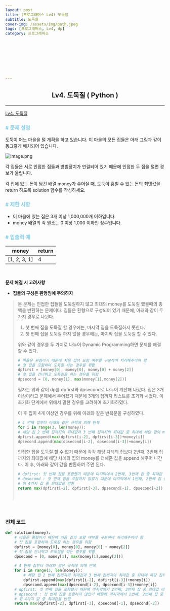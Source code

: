 ```yaml
---
layout: post
title: (프로그래머스 Lv4) 도둑질
subtitle: 도둑질
cover-img: /assets/img/path.jpeg
tags: [프로그래머스, Lv4, dp]
category: 프로그래머스









---
```


<center>
  <h2>
    Lv4. 도둑질 ( Python )
  </h2>
</center>

------

[Lv4. 도둑질](https://programmers.co.kr/learn/courses/30/lessons/42897)

### <span style="color:skyblue"># 문제 설명</span>

도둑이 어느 마을을 털 계획을 하고 있습니다. 이 마을의 모든 집들은 아래 그림과 같이 동그랗게 배치되어 있습니다.

![image.png](https://grepp-programmers.s3.amazonaws.com/files/ybm/e7dd4f51c3/a228c73d-1cbe-4d59-bb5d-833fd18d3382.png)

각 집들은 서로 인접한 집들과 방범장치가 연결되어 있기 때문에 인접한 두 집을 털면 경보가 울립니다.

각 집에 있는 돈이 담긴 배열 money가 주어질 때, 도둑이 훔칠 수 있는 돈의 최댓값을 return 하도록 solution 함수를 작성하세요.

### <span style="color:skyblue"># 제한 사항</span>

- 이 마을에 있는 집은 3개 이상 1,000,000개 이하입니다.
- money 배열의 각 원소는 0 이상 1,000 이하인 정수입니다.

### <span style="color:skyblue"># 입출력 예</span>

| money        | return |
| ------------ | ------ |
| [1, 2, 3, 1] | 4      |

<br>

 **문제 해결 시 고려사항**

- **집들의 구성은 환형임에 주의하자**

>  본 문제는 인접한 집들을 도둑질하지 않고 최대의 money를 도둑질 했을때의 총액을 반환하는 문제이다. 집들은 환형으로 구성되어 있기 때문에, 아래와 같이 두 가지 경우로 나뉜다.
>
>  1. 첫 번째 집을 도둑질 할 경우에는, 마지막 집을 도둑질하지 못한다.
>  2. 첫 번째 집을 도둑질 하지 않을 경우에는, 마지막 집을 도둑질 할 수 있다.
>
>  위와 같이 경우를 두 가지로 나누어 Dynamic Programming하면 문제를 해결할 수 있다.
>
>  ```python
>  # 마을은 환형이기 때문에 처음 집의 포함 여부를 구분하여 처리해주어야 함
>  # 첫 집을 포함하여 도둑질 하는 경우를 위함
>  dpfirst = [money[0], money[0], money[0] + money[2]]
>  # 첫 집을 건너뛰고 도둑질을 하는 경우를 위함
>  dpsecond = [0, money[1], max(money[1],money[2])]
>  ```
>
>  필자는 위와 같이 dp를 dpfirst와 dpsecond로 나누어 계산해 나갔다. 집은 3개 이상이라고 문제에서 주어졌기 때문에 3개의 집까지 리스트를 초기화 시켰다. 이 초기화 단계에서 위에서 말한 경우를 고려하여 초기화하였다.
>
>  이 후 집이 4개 이상인 경우를 위해 아래와 같은 반복문을 구성하였다.
>
>  ```python
>  # 4 번째 집부터 아래와 같은 규칙에 의해 반복
>  for i in range(3, len(money)):
>  # 해당 집 2 번째 집까지의 최대값과 3 번째 집까지의 최대값 중 최대에 해당 집의 money 추가
>  dpfirst.append(max(dpfirst[i-2], dpfirst[i-3])+money[i])
>  dpsecond.append(max(dpsecond[i-2], dpsecond[i-3])+money[i])  
>  ```
>
>  인접한 집을 도둑질 할 수 없기 때문에 각각 해당 차례의 집보다 2번째, 3번째 집까지의 최대값에 해당 차례의 집의 money를 더해준 값을 append 해주어 나간다. 이 후, 아래와 같이 값을 반환하여 주면 된다.
>
>  ```python
>  # dpfirst: 첫 번째 집을 포함했기 때문에 마지막에서 2번째, 3번재 집 중 최대값 비교
>  # dpsecond : 첫 번재 집을 포함하지 않았기 때문에 마지막에서 1번째, 2번째 집 중 최대값 비교
>  # 위 4가지 값 중 최대값을 반환
>  return max(dpfirst[-2], dpfirst[-3], dpsecond[-1], dpsecond[-2]) 
>  ```
>
>  <br>

<br>

### 전체 코드

```python
def solution(money):
    # 마을은 환형이기 때문에 처음 집의 포함 여부를 구분하여 처리해주어야 함
    # 첫 집을 포함하여 도둑질 하는 경우를 위함
    dpfirst = [money[0], money[0], money[0] + money[2]]
    # 첫 집을 건너뛰고 도둑질을 하는 경우를 위함
    dpsecond = [0, money[1], max(money[1],money[2])]
    
    # 4 번째 집부터 아래와 같은 규칙에 의해 반복
    for i in range(3, len(money)):
        # 해당 집 2 번째 집까지의 최대값과 3 번째 집까지의 최대값 중 최대에 해당 집의 money 추가
        dpfirst.append(max(dpfirst[i-2], dpfirst[i-3])+money[i])
        dpsecond.append(max(dpsecond[i-2], dpsecond[i-3])+money[i])    
    # dpfirst: 첫 번째 집을 포함했기 때문에 마지막에서 2번째, 3번재 집 중 최대값 비교
    # dpsecond : 첫 번재 집을 포함하지 않았기 때문에 마지막에서 1번째, 2번째 집 중 최대값 비교
    # 위 4가지 값 중 최대값을 반환
    return max(dpfirst[-2], dpfirst[-3], dpsecond[-1], dpsecond[-2])
```

